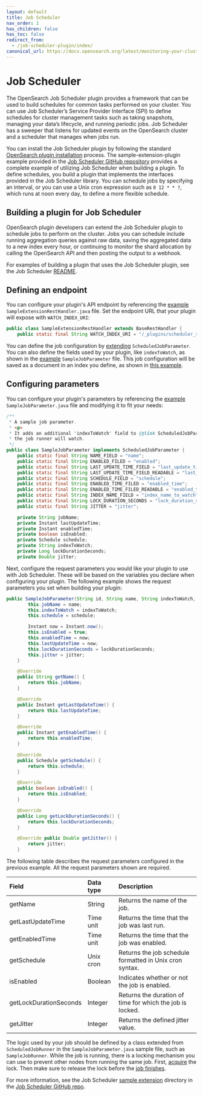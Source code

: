 ```yaml
---
layout: default
title: Job Scheduler
nav_order: 1
has_children: false
has_toc: false
redirect_from:
  - /job-scheduler-plugin/index/
canonical_url: https://docs.opensearch.org/latest/monitoring-your-cluster/job-scheduler/index/
---
```


# Job Scheduler

The OpenSearch Job Scheduler plugin provides a framework that can be used to build schedules for common tasks performed on your cluster. You can use Job Scheduler’s Service Provider Interface (SPI) to define schedules for cluster management tasks such as taking snapshots, managing your data’s lifecycle, and running periodic jobs. Job Scheduler has a sweeper that listens for updated events on the OpenSearch cluster and a scheduler that manages when jobs run.

You can install the Job Scheduler plugin by following the standard [OpenSearch plugin installation]({{site.url}}{{site.baseurl}}/install-and-configure/install-opensearch/plugins/) process. The sample-extension-plugin example provided in the [Job Scheduler GitHub repository](https://github.com/opensearch-project/job-scheduler) provides a complete example of utilizing Job Scheduler when building a plugin. To define schedules, you build a plugin that implements the interfaces provided in the Job Scheduler library. You can schedule jobs by specifying an interval, or you can use a Unix cron expression such as `0 12 * * ?`, which runs at noon every day, to define a more flexible schedule.

## Building a plugin for Job Scheduler

OpenSearch plugin developers can extend the Job Scheduler plugin to schedule jobs to perform on the cluster. Jobs you can schedule include running aggregation queries against raw data, saving the aggregated data to a new index every hour, or continuing to monitor the shard allocation by calling the OpenSearch API and then posting the output to a webhook.

For examples of building a plugin that uses the Job Scheduler plugin, see the Job Scheduler [README](https://github.com/opensearch-project/job-scheduler/blob/main/README.md).

## Defining an endpoint

You can configure your plugin's API endpoint by referencing the [example](https://github.com/opensearch-project/job-scheduler/blob/main/sample-extension-plugin/src/main/java/org/opensearch/jobscheduler/sampleextension/SampleExtensionRestHandler.java) `SampleExtensionRestHandler.java` file. Set the endpoint URL that your plugin will expose with `WATCH_INDEX_URI`:

```java
public class SampleExtensionRestHandler extends BaseRestHandler {
    public static final String WATCH_INDEX_URI = "/_plugins/scheduler_sample/watch";
```

You can define the job configuration by [extending](https://github.com/opensearch-project/job-scheduler/blob/main/sample-extension-plugin/src/main/java/org/opensearch/jobscheduler/sampleextension/SampleJobParameter.java) `ScheduledJobParameter`. You can also define the fields used by your plugin, like `indexToWatch`, as shown in the [example](https://github.com/opensearch-project/job-scheduler/blob/main/sample-extension-plugin/src/main/java/org/opensearch/jobscheduler/sampleextension/SampleJobParameter.java) `SampleJobParameter` file. This job configuration will be saved as a document in an index you define, as shown in [this example](https://github.com/opensearch-project/job-scheduler/blob/main/sample-extension-plugin/src/main/java/org/opensearch/jobscheduler/sampleextension/SampleExtensionPlugin.java#L54).

## Configuring parameters

You can configure your plugin's parameters by referencing the [example](https://github.com/opensearch-project/job-scheduler/blob/main/sample-extension-plugin/src/main/java/org/opensearch/jobscheduler/sampleextension/SampleJobParameter.java) `SampleJobParameter.java` file and modifying it to fit your needs:

```java
/**
 * A sample job parameter.
 * <p>
 * It adds an additional "indexToWatch" field to {@link ScheduledJobParameter}, which stores the index
 * the job runner will watch.
 */
public class SampleJobParameter implements ScheduledJobParameter {
    public static final String NAME_FIELD = "name";
    public static final String ENABLED_FILED = "enabled";
    public static final String LAST_UPDATE_TIME_FIELD = "last_update_time";
    public static final String LAST_UPDATE_TIME_FIELD_READABLE = "last_update_time_field";
    public static final String SCHEDULE_FIELD = "schedule";
    public static final String ENABLED_TIME_FILED = "enabled_time";
    public static final String ENABLED_TIME_FILED_READABLE = "enabled_time_field";
    public static final String INDEX_NAME_FIELD = "index_name_to_watch";
    public static final String LOCK_DURATION_SECONDS = "lock_duration_seconds";
    public static final String JITTER = "jitter";

    private String jobName;
    private Instant lastUpdateTime;
    private Instant enabledTime;
    private boolean isEnabled;
    private Schedule schedule;
    private String indexToWatch;
    private Long lockDurationSeconds;
    private Double jitter;
```

Next, configure the request parameters you would like your plugin to use with Job Scheduler. These will be based on the variables you declare when configuring your plugin. The following example shows the request parameters you set when building your plugin:

```java
public SampleJobParameter(String id, String name, String indexToWatch, Schedule schedule, Long lockDurationSeconds, Double jitter) {
        this.jobName = name;
        this.indexToWatch = indexToWatch;
        this.schedule = schedule;

        Instant now = Instant.now();
        this.isEnabled = true;
        this.enabledTime = now;
        this.lastUpdateTime = now;
        this.lockDurationSeconds = lockDurationSeconds;
        this.jitter = jitter;
    }

    @Override
    public String getName() {
        return this.jobName;
    }

    @Override
    public Instant getLastUpdateTime() {
        return this.lastUpdateTime;
    }

    @Override
    public Instant getEnabledTime() {
        return this.enabledTime;
    }

    @Override
    public Schedule getSchedule() {
        return this.schedule;
    }

    @Override
    public boolean isEnabled() {
        return this.isEnabled;
    }

    @Override
    public Long getLockDurationSeconds() {
        return this.lockDurationSeconds;
    }

    @Override public Double getJitter() {
        return jitter;
    }
```

The following table describes the request parameters configured in the previous example. All the request parameters shown are required.

| Field | Data type | Description |
:--- | :--- | :---
| getName | String | Returns the name of the job. |
| getLastUpdateTime | Time unit | Returns the time that the job was last run. |
| getEnabledTime | Time unit | Returns the time that the job was enabled. |
| getSchedule | Unix cron | Returns the job schedule formatted in Unix cron syntax. |
| isEnabled | Boolean | Indicates whether or not the job is enabled. |
| getLockDurationSeconds | Integer | Returns the duration of time for which the job is locked. |
| getJitter | Integer | Returns the defined jitter value. |

The logic used by your job should be defined by a class extended from `ScheduledJobRunner` in the `SampleJobParameter.java` sample file, such as `SampleJobRunner`. While the job is running, there is a locking mechanism you can use to prevent other nodes from running the same job. First, [acquire](https://github.com/opensearch-project/job-scheduler/blob/main/sample-extension-plugin/src/main/java/org/opensearch/jobscheduler/sampleextension/SampleJobRunner.java#L96) the lock. Then make sure to release the lock before the [job finishes](https://github.com/opensearch-project/job-scheduler/blob/main/sample-extension-plugin/src/main/java/org/opensearch/jobscheduler/sampleextension/SampleJobRunner.java#L116).

For more information, see the Job Scheduler [sample extension](https://github.com/opensearch-project/job-scheduler/blob/main/sample-extension-plugin/src/main/java/org/opensearch/jobscheduler/sampleextension/SampleJobParameter.java) directory in the [Job Scheduler GitHub repo](https://github.com/opensearch-project/job-scheduler).
